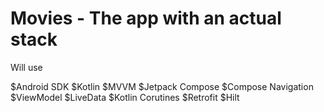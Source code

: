# Movies - The app with an actual stack

Will use

$Android SDK $Kotlin $MVVM $Jetpack Compose $Compose Navigation $ViewModel $LiveData $Kotlin Corutines $Retrofit $Hilt
